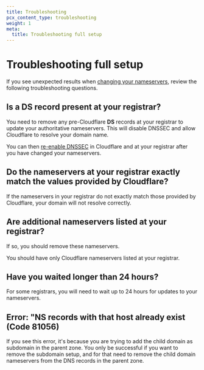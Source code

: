 ```yaml
---
title: Troubleshooting
pcx_content_type: troubleshooting
weight: 1
meta:
  title: Troubleshooting full setup
---
```


# Troubleshooting full setup

If you see unexpected results when [changing your nameservers](/dns/zone-setups/full-setup/setup/), review the following troubleshooting questions.

## Is a DS record present at your registrar?

You need to remove any pre-Cloudflare **DS** records at your registrar to update your authoritative nameservers. This will disable DNSSEC and allow Cloudflare to resolve your domain name.

You can then [re-enable DNSSEC](/dns/zone-setups/full-setup/setup/#re-enable-dnssec) in Cloudflare and at your registrar after you have changed your nameservers.

## Do the nameservers at your registrar exactly match the values provided by Cloudflare?

If the nameservers in your registrar do not exactly match those provided by Cloudflare, your domain will not resolve correctly.

## Are additional nameservers listed at your registrar?

If so, you should remove these nameservers.

You should have only Cloudflare nameservers listed at your registrar.

## Have you waited longer than 24 hours?

For some registrars, you will need to wait up to 24 hours for updates to your nameservers.


## Error: "NS records with that host already exist (Code 81056)

If you see this error, it's because you are trying to add the child domain as subdomain in the parent zone. You only be successful if you want to remove the subdomain setup, and for that need to remove the child domain nameservers from the DNS records in the parent zone.
